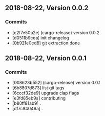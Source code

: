 ## 2018-08-22, Version 0.0.2
### Commits
- [e2f7e50a2e] (cargo-release) version 0.0.2
- [d0511b9cea] init changelog
- [0b921e0ed8] git extraction done

## 2018-08-22, Version 0.0.1
### Commits
- [008623b552] (cargo-release) version 0.0.1
- [6b8807d873] list git tags
- [6cccf32de9] upgrade clap flags
- [e3fd85eb9a] contributing
- [b80ff81ab9] .
- [df7c84049a] .
